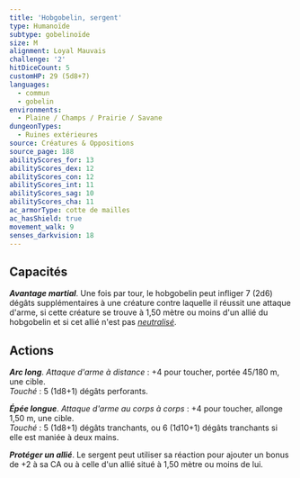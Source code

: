 ```yaml
---
title: 'Hobgobelin, sergent'
type: Humanoïde
subtype: gobelinoïde
size: M
alignment: Loyal Mauvais
challenge: '2'
hitDiceCount: 5
customHP: 29 (5d8+7)
languages:
  - commun
  - gobelin
environments:
  - Plaine / Champs / Prairie / Savane
dungeonTypes:
  - Ruines extérieures
source: Créatures & Oppositions
source_page: 188
abilityScores_for: 13
abilityScores_dex: 12
abilityScores_con: 12
abilityScores_int: 11
abilityScores_sag: 10
abilityScores_cha: 11
ac_armorType: cotte de mailles
ac_hasShield: true
movement_walk: 9
senses_darkvision: 18
---
```

## Capacités
_**Avantage martial**_. Une fois par tour, le hobgobelin peut infliger 7 (2d6) dégâts supplémentaires à une créature contre laquelle il réussit une attaque d'arme, si cette créature se trouve à 1,50 mètre ou moins d'un allié du hobgobelin et si cet allié n'est pas [_neutralisé_](/gerer-la-sante-du-personnage/#neutralise).

## Actions
_**Arc long**_. _Attaque d'arme à distance_ : +4 pour toucher, portée 45/180 m, une cible.  
_Touché_ : 5 (1d8+1) dégâts perforants.

_**Épée longue**_. _Attaque d'arme au corps à corps_ : +4 pour toucher, allonge 1,50 m, une cible.  
_Touché_ : 5 (1d8+1) dégâts tranchants, ou 6 (1d10+1) dégâts tranchants si elle est maniée à deux mains.

_**Protéger un allié**_. Le sergent peut utiliser sa réaction pour ajouter un bonus de +2 à sa CA ou à celle d'un allié situé à 1,50 mètre ou moins de lui.
